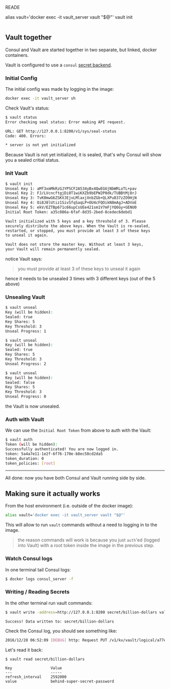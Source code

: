 READE


alias vault='docker exec -it vault_server vault "$@"'
vault init
```

```


## Vault together

Consul and Vault are started together in two separate, but linked, docker containers.

Vault is configured to use a `consul` [secret backend](https://www.vaultproject.io/docs/secrets/consul/).



### Initial Config

The initial config was made by logging in the image:

```bash
docker exec -it vault_server sh
```

Check Vault's status:

```bash
$ vault status
Error checking seal status: Error making API request.

URL: GET http://127.0.0.1:8200/v1/sys/seal-status
Code: 400. Errors:

* server is not yet initialized
```

Because Vault is not yet initialized, it is sealed, that's why Consul will show you a sealed critial status.

### Init Vault

```bash
$ vault init
Unseal Key 1: aMf3xmMkRzGJYPSCF2A534yBx4QwEGUjNbWRLoTL+pav
Unseal Key 2: FJ/LVcncftgjDi0T1wiKXZb9bEPW2P0dk/TUBBtMj8rJ
Unseal Key 3: TvK0mwG6ZSKVJEjvLMlaxjXnbZGb+QLXPu837zZO9HjN
Unseal Key 4: Oi8J8lUtiz1SivSfqSaqLP+OU4cFQOikN8mAgJ+ADVoE
Unseal Key 5: ekV/EZTBp671c66upCsUEe421sm1V7mFjYQ6Gy+GENU0
Initial Root Token: a35c086a-6faf-8d35-2bed-8cedec6debd1

Vault initialized with 5 keys and a key threshold of 3. Please
securely distribute the above keys. When the Vault is re-sealed,
restarted, or stopped, you must provide at least 3 of these keys
to unseal it again.

Vault does not store the master key. Without at least 3 keys,
your Vault will remain permanently sealed.
```

notice Vault says:

> you must provide at least 3 of these keys to unseal it again

hence it needs to be unsealed 3 times with 3 different keys (out of the 5 above)

### Unsealing Vault

```bash
$ vault unseal
Key (will be hidden):
Sealed: true
Key Shares: 5
Key Threshold: 3
Unseal Progress: 1

$ vault unseal
Key (will be hidden):
Sealed: true
Key Shares: 5
Key Threshold: 3
Unseal Progress: 2

$ vault unseal
Key (will be hidden):
Sealed: false
Key Shares: 5
Key Threshold: 3
Unseal Progress: 0
```

the Vault is now unsealed.

### Auth with Vault

We can use the `Initial Root Token` from above to auth with the Vault:

```bash
$ vault auth
Token (will be hidden):
Successfully authenticated! You are now logged in.
token: 5a4a7e11-1e2f-6f76-170e-b8ec58cd2da5
token_duration: 0
token_policies: [root]
```

---

All done: now you have both Consul and Vault running side by side.

## Making sure it actually works

From the host environment (i.e. outside of the docker image):

```bash
alias vault='docker exec -it vault_server vault "$@"'
```

This will allow to run `vault` commands without a need to logging in to the image.

> the reason commands will work is because you just `auth`'ed (logged into Vault) with a root token inside the image in the previous step.

### Watch Consul logs

In one terminal tail Consul logs:

```bash
$ docker logs consul_server -f
```

### Writing / Reading Secrets

In the other terminal run vault commands:

```bash
$ vault write -address=http://127.0.0.1:8200 secret/billion-dollars value=behind-super-secret-password
```
```
Success! Data written to: secret/billion-dollars
```

Check the Consul log, you should see something like:

```bash
2016/12/28 06:52:09 [DEBUG] http: Request PUT /v1/kv/vault/logical/a77e1d7f-a404-3439-29dc-34a34dfbfcd2/billion-dollars (199.657µs) from=172.28.0.3:50260
```

Let's read it back:

```bash
$ vault read secret/billion-dollars
```
```
Key             	Value
---             	-----
refresh_interval	2592000
value           	behind-super-secret-password
```
